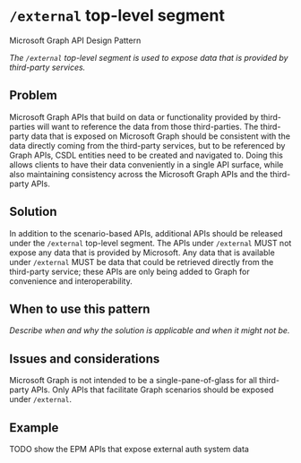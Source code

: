 # `/external` top-level segment

Microsoft Graph API Design Pattern

*The `/external` top-level segment is used to expose data that is provided by third-party services.*


## Problem

Microsoft Graph APIs that build on data or functionality provided by third-parties will want to reference the data from those third-parties.
The third-party data that is exposed on Microsoft Graph should be consistent with the data directly coming from the third-party services, but to be referenced by Graph APIs, CSDL entities need to be created and navigated to.
Doing this allows clients to have their data conveniently in a single API surface, while also maintaining consistency across the Microsoft Graph APIs and the third-party APIs.

## Solution

In addition to the scenario-based APIs, additional APIs should be released under the `/external` top-level segment.
The APIs under `/external` MUST not expose any data that is provided by Microsoft.
Any data that is available under `/external` MUST be data that could be retrieved directly from the third-party service; these APIs are only being added to Graph for convenience and interoperability.

## When to use this pattern

*Describe when and why the solution is applicable and when it might not be.*

## Issues and considerations

Microsoft Graph is not intended to be a single-pane-of-glass for all third-party APIs.
Only APIs that facilitate Graph scenarios should be exposed under `/external`.

## Example

TODO show the EPM APIs that expose external auth system data
